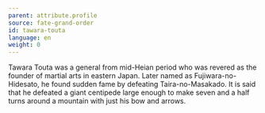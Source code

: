 ```yaml
---
parent: attribute.profile
source: fate-grand-order
id: tawara-touta
language: en
weight: 0
---
```


Tawara Touta was a general from mid-Heian period who was revered as the founder of martial arts in eastern Japan.
Later named as Fujiwara-no-Hidesato, he found sudden fame by defeating Taira-no-Masakado.
It is said that he defeated a giant centipede large enough to make seven and a half turns around a mountain with just his bow and arrows.
